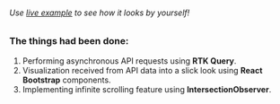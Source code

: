 ###### Use [live example](http://iNikolas.github.io/a-pokemon-application) to see how it looks by yourself!

### The things had been done:

1. Performing asynchronous API requests using **RTK Query**.
2. Visualization received from API data into a slick look using **React Bootstrap** components.
3. Implementing infinite scrolling feature using **IntersectionObserver**.